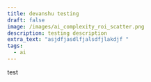 ```yaml
---
title: devanshu testing
draft: false
image: /images/ai_complexity_roi_scatter.png
description: testing description
extra_text: "asjdfjasdlfjalsdfjlakdjf "
tags:
  - ai
---
```

test
